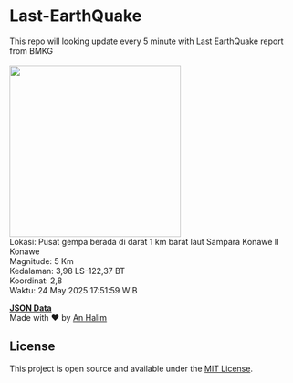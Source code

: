 # Last-EarthQuake
This repo will looking update every 5 minute with Last EarthQuake report from BMKG
<br>
<br>
<img src="undefined" width="300"/>
<br>
Lokasi: Pusat gempa berada di darat 1 km barat laut Sampara Konawe  II Konawe <br>
Magnitude: 5 Km <br>
Kedalaman: 3,98 LS-122,37 BT <br>
Koordinat: 2,8 <br>
Waktu: 24 May 2025 17:51:59 WIB <br>

<a href="./data/data.json">**JSON Data**</a>
<br>
Made with ❤️ by <a href="https://github.com/an-halim">An Halim</a>
## License

This project is open source and available under the [MIT License](LICENSE).
